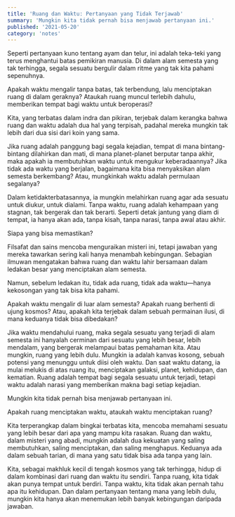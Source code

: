 ```yaml
---
title: 'Ruang dan Waktu: Pertanyaan yang Tidak Terjawab'
summary: 'Mungkin kita tidak pernah bisa menjawab pertanyaan ini.'
published: '2021-05-20'
category: 'notes'
---
```


Seperti pertanyaan kuno tentang ayam dan telur, ini adalah teka-teki yang terus menghantui batas pemikiran manusia. Di dalam alam semesta yang tak terhingga, segala sesuatu bergulir dalam ritme yang tak kita pahami sepenuhnya.

Apakah waktu mengalir tanpa batas, tak terbendung, lalu menciptakan ruang di dalam geraknya? Ataukah ruang muncul terlebih dahulu, memberikan tempat bagi waktu untuk beroperasi?

Kita, yang terbatas dalam indra dan pikiran, terjebak dalam kerangka bahwa ruang dan waktu adalah dua hal yang terpisah, padahal mereka mungkin tak lebih dari dua sisi dari koin yang sama.

Jika ruang adalah panggung bagi segala kejadian, tempat di mana bintang-bintang dilahirkan dan mati, di mana planet-planet berputar tanpa akhir, maka apakah ia membutuhkan waktu untuk mengukur keberadaannya? Jika tidak ada waktu yang berjalan, bagaimana kita bisa menyaksikan alam semesta berkembang? Atau, mungkinkah waktu adalah permulaan segalanya?

Dalam ketidakterbatasannya, ia mungkin melahirkan ruang agar ada sesuatu untuk diukur, untuk dialami. Tanpa waktu, ruang adalah kehampaan yang stagnan, tak bergerak dan tak berarti. Seperti detak jantung yang diam di tempat, ia hanya akan ada, tanpa kisah, tanpa narasi, tanpa awal atau akhir.

Siapa yang bisa memastikan?

Filsafat dan sains mencoba menguraikan misteri ini, tetapi jawaban yang mereka tawarkan sering kali hanya menambah kebingungan. Sebagian ilmuwan mengatakan bahwa ruang dan waktu lahir bersamaan dalam ledakan besar yang menciptakan alam semesta.

Namun, sebelum ledakan itu, tidak ada ruang, tidak ada waktu—hanya kekosongan yang tak bisa kita pahami.

Apakah waktu mengalir di luar alam semesta? Apakah ruang berhenti di ujung kosmos? Atau, apakah kita terjebak dalam sebuah permainan ilusi, di mana keduanya tidak bisa dibedakan?

Jika waktu mendahului ruang, maka segala sesuatu yang terjadi di alam semesta ini hanyalah cerminan dari sesuatu yang lebih besar, lebih mendalam, yang bergerak melampaui batas pemahaman kita. Atau mungkin, ruang yang lebih dulu. Mungkin ia adalah kanvas kosong, sebuah potensi yang menunggu untuk diisi oleh waktu. Dan saat waktu datang, ia mulai melukis di atas ruang itu, menciptakan galaksi, planet, kehidupan, dan kematian. Ruang adalah tempat bagi segala sesuatu untuk terjadi, tetapi waktu adalah narasi yang memberikan makna bagi setiap kejadian.

Mungkin kita tidak pernah bisa menjawab pertanyaan ini.

Apakah ruang menciptakan waktu, ataukah waktu menciptakan ruang?

Kita terperangkap dalam bingkai terbatas kita, mencoba memahami sesuatu yang lebih besar dari apa yang mampu kita rasakan. Ruang dan waktu, dalam misteri yang abadi, mungkin adalah dua kekuatan yang saling membutuhkan, saling menciptakan, dan saling menghapus. Keduanya ada dalam sebuah tarian, di mana yang satu tidak bisa ada tanpa yang lain.

Kita, sebagai makhluk kecil di tengah kosmos yang tak terhingga, hidup di dalam kombinasi dari ruang dan waktu itu sendiri. Tanpa ruang, kita tidak akan punya tempat untuk berdiri. Tanpa waktu, kita tidak akan pernah tahu apa itu kehidupan. Dan dalam pertanyaan tentang mana yang lebih dulu, mungkin kita hanya akan menemukan lebih banyak kebingungan daripada jawaban.